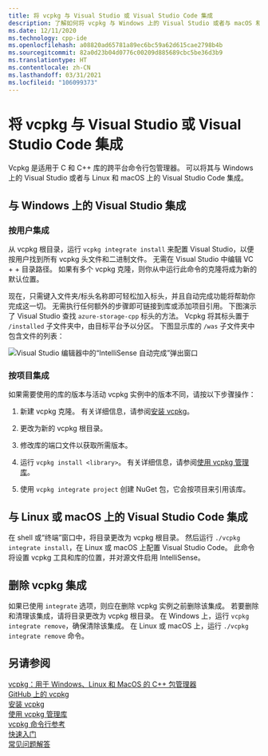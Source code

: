 ```yaml
---
title: 将 vcpkg 与 Visual Studio 或 Visual Studio Code 集成
description: 了解如何将 vcpkg 与 Windows 上的 Visual Studio 或者与 macOS 和 Linux 上的 Visual Studio Code 集成。
ms.date: 12/11/2020
ms.technology: cpp-ide
ms.openlocfilehash: a08820ad65781a89ec6bc59a62d615cae2798b4b
ms.sourcegitcommit: 82a0d23b04d0776c00209d885689cbc5be36d3b9
ms.translationtype: HT
ms.contentlocale: zh-CN
ms.lasthandoff: 03/31/2021
ms.locfileid: "106099373"
---
```

# <a name="integrate-vcpkg-with-visual-studio-or-visual-studio-code"></a>将 vcpkg 与 Visual Studio 或 Visual Studio Code 集成

Vcpkg 是适用于 C 和 C++ 库的跨平台命令行包管理器。 可以将其与 Windows 上的 Visual Studio 或者与 Linux 和 macOS 上的 Visual Studio Code 集成。

## <a name="integrate-with-visual-studio-on-windows"></a>与 Windows 上的 Visual Studio 集成

### <a name="integrate-per-user"></a>按用户集成

从 vcpkg 根目录，运行 `vcpkg integrate install` 来配置 Visual Studio，以便按用户找到所有 vcpkg 头文件和二进制文件。 无需在 Visual Studio 中编辑 VC + + 目录路径。 如果有多个 vcpkg 克隆，则你从中运行此命令的克隆将成为新的默认位置。

现在，只需键入文件夹/标头名称即可轻松加入标头，并且自动完成功能将帮助你完成这一切。 无需执行任何额外的步骤即可链接到库或添加项目引用。 下图演示了 Visual Studio 查找 `azure-storage-cpp` 标头的方法。 Vcpkg 将其标头置于 `/installed` 子文件夹中，由目标平台予以分区。 下图显示库的 `/was` 子文件夹中包含文件的列表：

![Visual Studio 编辑器中的“IntelliSense 自动完成”弹出窗口](media/vcpkg-intellisense.png "vcpkg 和 IntelliSense")

### <a name="integrate-per-project"></a>按项目集成

如果需要使用的库的版本与活动 vcpkg 实例中的版本不同，请按以下步骤操作：

1. 新建 vcpkg 克隆。 有关详细信息，请参阅[安装 vcpkg](install-vcpkg.md)。

1. 更改为新的 vcpkg 根目录。

1. 修改库的端口文件以获取所需版本。

1. 运行 `vcpkg install <library>`。 有关详细信息，请参阅[使用 vcpkg 管理库](manage-libraries-with-vcpkg.md)。

1. 使用 `vcpkg integrate project` 创建 NuGet 包，它会按项目来引用该库。

## <a name="integrate-with-visual-studio-code-on-linux-or-macos"></a>与 Linux 或 macOS 上的 Visual Studio Code 集成

在 shell 或“终端”窗口中，将目录更改为 vcpkg 根目录。 然后运行 `./vcpkg integrate install`，在 Linux 或 macOS 上配置 Visual Studio Code。 此命令将设置 vcpkg 工具和库的位置，并对源文件启用 IntelliSense。

## <a name="remove-vcpkg-integration"></a>删除 vcpkg 集成

如果已使用 `integrate` 选项，则应在删除 vcpkg 实例之前删除该集成。 若要删除和清理该集成，请将目录更改为 vcpkg 根目录。 在 Windows 上，运行 `vcpkg integrate remove`，确保清除该集成。 在 Linux 或 macOS 上，运行 `./vcpkg integrate remove` 命令。

## <a name="see-also"></a>另请参阅

[vcpkg：用于 Windows、Linux 和 MacOS 的 C++ 包管理器](./vcpkg.md)\
[GitHub 上的 vcpkg](https://github.com/Microsoft/vcpkg)\
[安装 vcpkg](install-vcpkg.md)\
[使用 vcpkg 管理库](manage-libraries-with-vcpkg.md)\
[vcpkg 命令行参考](vcpkg-command-line-reference.md)\
[快速入门](https://github.com/microsoft/vcpkg/blob/master/docs/README.md)\
[常见问题解答](https://github.com/microsoft/vcpkg/blob/master/docs/about/faq.md)
